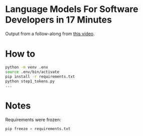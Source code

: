 # Language Models For Software Developers in 17 Minutes

Output from a follow-along from [this video](https://www.youtube.com/watch?v=tL1zltXuHO8).

# How to

```bash
python -m venv .env
source .env/bin/activate
pip install -r requirements.txt
python step1_tokens.py
...
```


# Notes

Requirements were frozen:

```bash
pip freeze > requirements.txt
```
